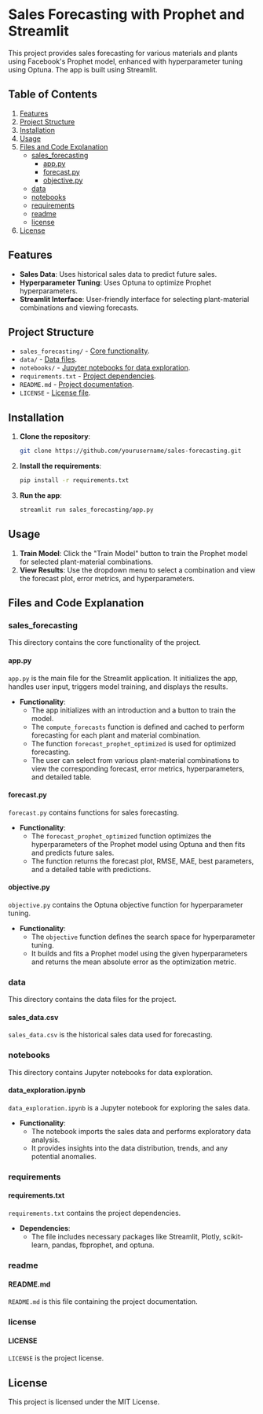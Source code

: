 # Sales Forecasting with Prophet and Streamlit

This project provides sales forecasting for various materials and plants using Facebook's Prophet model, enhanced with hyperparameter tuning using Optuna. The app is built using Streamlit.

## Table of Contents

1. [Features](#features)
2. [Project Structure](#project-structure)
3. [Installation](#installation)
4. [Usage](#usage)
5. [Files and Code Explanation](#files-and-code-explanation)
    - [sales_forecasting](#sales_forecasting)
        - [app.py](#app-py)
        - [forecast.py](#forecast-py)
        - [objective.py](#objective-py)
    - [data](#data)
    - [notebooks](#notebooks)
    - [requirements](#requirements)
    - [readme](#readme)
    - [license](#license)
6. [License](#license)

## Features

- **Sales Data**: Uses historical sales data to predict future sales.
- **Hyperparameter Tuning**: Uses Optuna to optimize Prophet hyperparameters.
- **Streamlit Interface**: User-friendly interface for selecting plant-material combinations and viewing forecasts.

## Project Structure

- `sales_forecasting/` - [Core functionality](#sales_forecasting).
- `data/` - [Data files](#data).
- `notebooks/` - [Jupyter notebooks for data exploration](#notebooks).
- `requirements.txt` - [Project dependencies](#requirements).
- `README.md` - [Project documentation](#readme).
- `LICENSE` - [License file](#license).

## Installation

1. **Clone the repository**:

    ```bash
    git clone https://github.com/yourusername/sales-forecasting.git
    ```

2. **Install the requirements**:

    ```bash
    pip install -r requirements.txt
    ```

3. **Run the app**:

    ```bash
    streamlit run sales_forecasting/app.py
    ```

## Usage

1. **Train Model**: Click the "Train Model" button to train the Prophet model for selected plant-material combinations.
2. **View Results**: Use the dropdown menu to select a combination and view the forecast plot, error metrics, and hyperparameters.

## Files and Code Explanation

### sales_forecasting

This directory contains the core functionality of the project.

#### app.py

`app.py` is the main file for the Streamlit application. It initializes the app, handles user input, triggers model training, and displays the results. 

- **Functionality**:
    - The app initializes with an introduction and a button to train the model.
    - The `compute_forecasts` function is defined and cached to perform forecasting for each plant and material combination.
    - The function `forecast_prophet_optimized` is used for optimized forecasting.
    - The user can select from various plant-material combinations to view the corresponding forecast, error metrics, hyperparameters, and detailed table.

#### forecast.py

`forecast.py` contains functions for sales forecasting.

- **Functionality**:
    - The `forecast_prophet_optimized` function optimizes the hyperparameters of the Prophet model using Optuna and then fits and predicts future sales.
    - The function returns the forecast plot, RMSE, MAE, best parameters, and a detailed table with predictions.

#### objective.py

`objective.py` contains the Optuna objective function for hyperparameter tuning.

- **Functionality**:
    - The `objective` function defines the search space for hyperparameter tuning.
    - It builds and fits a Prophet model using the given hyperparameters and returns the mean absolute error as the optimization metric.

### data

This directory contains the data files for the project.

#### sales_data.csv

`sales_data.csv` is the historical sales data used for forecasting.

### notebooks

This directory contains Jupyter notebooks for data exploration.

#### data_exploration.ipynb

`data_exploration.ipynb` is a Jupyter notebook for exploring the sales data.

- **Functionality**:
    - The notebook imports the sales data and performs exploratory data analysis.
    - It provides insights into the data distribution, trends, and any potential anomalies.

### requirements

#### requirements.txt

`requirements.txt` contains the project dependencies.

- **Dependencies**:
    - The file includes necessary packages like Streamlit, Plotly, scikit-learn, pandas, fbprophet, and optuna.

### readme

#### README.md

`README.md` is this file containing the project documentation.

### license

#### LICENSE

`LICENSE` is the project license.

## License

This project is licensed under the MIT License.
